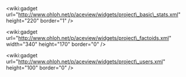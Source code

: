 &lt;wiki:gadget url="http://www.ohloh.net/p/aceview/widgets/project\_basic\_stats.xml" height="220" border="1" /&gt;

&lt;wiki:gadget url="http://www.ohloh.net/p/aceview/widgets/project\_factoids.xml" width="340" height="170" border="0" /&gt;

&lt;wiki:gadget url="http://www.ohloh.net/p/aceview/widgets/project\_users.xml" height="100" border="0" /&gt;